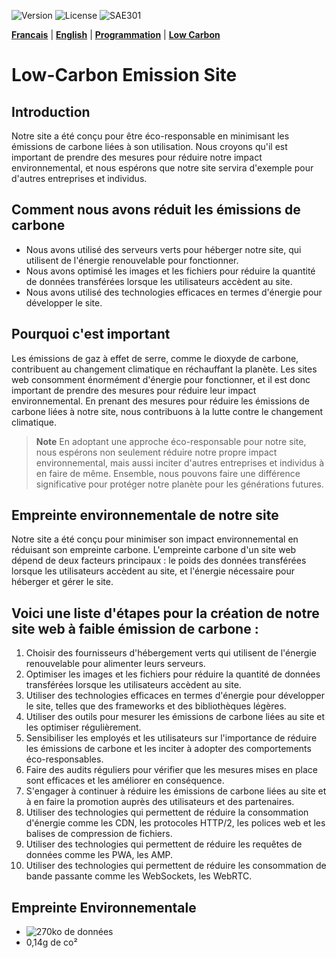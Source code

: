 ![Version](https://img.shields.io/badge/version-1.0.1-green.svg) 
![License](https://img.shields.io/badge/license-MIT-green.svg) 
![SAE301](https://img.shields.io/github/repo-size/M-U-C-K-A/SAE301)

[**Francais**](https://github.com/M-U-C-K-A/SAE301/blob/main/README.md) |
[**English**](https://github.com/M-U-C-K-A/SAE301/blob/main/README.en.md) |
[**Programmation**](https://github.com/M-U-C-K-A/SAE301/blob/main/DEV.md) |
[**Low Carbon**](https://github.com/M-U-C-K-A/SAE301/blob/main/Carbon.md)

# Low-Carbon Emission Site
## Introduction
Notre site a été conçu pour être éco-responsable en minimisant les émissions de carbone liées à son utilisation. Nous croyons qu'il est important de prendre des mesures pour réduire notre impact environnemental, et nous espérons que notre site servira d'exemple pour d'autres entreprises et individus.

## Comment nous avons réduit les émissions de carbone
- Nous avons utilisé des serveurs verts pour héberger notre site, qui utilisent de l'énergie renouvelable pour fonctionner.
- Nous avons optimisé les images et les fichiers pour réduire la quantité de données transférées lorsque les utilisateurs accèdent au site.
- Nous avons utilisé des technologies efficaces en termes d'énergie pour développer le site.

## Pourquoi c'est important
Les émissions de gaz à effet de serre, comme le dioxyde de carbone, contribuent au changement climatique en réchauffant la planète. Les sites web consomment énormément d'énergie pour fonctionner, et il est donc important de prendre des mesures pour réduire leur impact environnemental. En prenant des mesures pour réduire les émissions de carbone liées à notre site, nous contribuons à la lutte contre le changement climatique.

> **Note** En adoptant une approche éco-responsable pour notre site, nous espérons non seulement réduire notre propre impact environnemental, mais aussi inciter d'autres entreprises et individus à en faire de même. Ensemble, nous pouvons faire une différence significative pour protéger notre planète pour les générations futures.

## Empreinte environnementale de notre site
Notre site a été conçu pour minimiser son impact environnemental en réduisant son empreinte carbone. L'empreinte carbone d'un site web dépend de deux facteurs principaux : le poids des données transférées lorsque les utilisateurs accèdent au site, et l'énergie nécessaire pour héberger et gérer le site.

## Voici une liste d'étapes pour la création de notre site web à faible émission de carbone :

1. Choisir des fournisseurs d'hébergement verts qui utilisent de l'énergie renouvelable pour alimenter leurs serveurs.
2. Optimiser les images et les fichiers pour réduire la quantité de données transférées lorsque les utilisateurs accèdent au site.
3. Utiliser des technologies efficaces en termes d'énergie pour développer le site, telles que des frameworks et des bibliothèques légères.
4. Utiliser des outils pour mesurer les émissions de carbone liées au site et les optimiser régulièrement.
5. Sensibiliser les employés et les utilisateurs sur l'importance de réduire les émissions de carbone et les inciter à adopter des comportements éco-responsables.
6. Faire des audits réguliers pour vérifier que les mesures mises en place sont efficaces et les améliorer en conséquence.
7. S'engager à continuer à réduire les émissions de carbone liées au site et à en faire la promotion auprès des utilisateurs et des partenaires.
8. Utiliser des technologies qui permettent de réduire la consommation d'énergie comme les CDN, les protocoles HTTP/2, les polices web et les balises de compression de fichiers.
9. Utiliser des technologies qui permettent de réduire les requêtes de données comme les PWA, les AMP.
10. Utiliser des technologies qui permettent de réduire les consommation de bande passante comme les WebSockets, les WebRTC.

## Empreinte Environnementale
- ![270ko de données](https://img.shields.io/badge/poid-270Ko-green)
- 0,14g de co²
